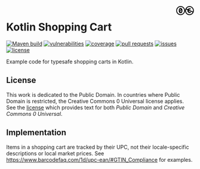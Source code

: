 <a href="./LICENSE.md">
<img src="./images/cc0-public-domain.png" alt="CC0 or Public Domain"
align="right" width="10%" height="auto"/>
</a>

# Kotlin Shopping Cart

[![Maven build](https://github.com/binkley/kotlin-shopping-cart/actions/workflows/ci.yml/badge.svg)](https://github.com/binkley/kotlin-shopping-cart/actions)
[![vulnerabilities](https://snyk.io/test/github/binkley/kotlin-shopping-cart/badge.svg)](https://snyk.io/test/github/binkley/kotlin-shopping-cart)
[![coverage](https://github.com/binkley/kotlin-shopping-cart/raw/master/images/jacoco.svg)](https://github.com/binkley/kotlin-shopping-cart/actions/workflows/ci.yml)
[![pull requests](https://img.shields.io/github/issues-pr/binkley/kotlin-shopping-cart.svg)](https://github.com/binkley/kotlin-shopping-cart/pulls)
[![issues](https://img.shields.io/github/issues/binkley/kotlin-shopping-cart.svg)](https://github.com/binkley/kotlin-shopping-cart/issues/)
[![license](https://img.shields.io/badge/license-Public%20Domain-blue.svg)](http://unlicense.org/)

Example code for typesafe shopping carts in Kotlin.

## License

This work is dedicated to the Public Domain.
In countries where Public Domain is restricted, the Creative Commons 0
Universal license applies.
See the [license](LICENSE.md) which provides text for both _Public Domain_ and
_Creative Commons 0 Universal_.

## Implementation

Items in a shopping cart are tracked by their UPC, not their locale-specific
descriptions or local market prices.
See <https://www.barcodefaq.com/1d/upc-ean/#GTIN_Compliance> for examples.
